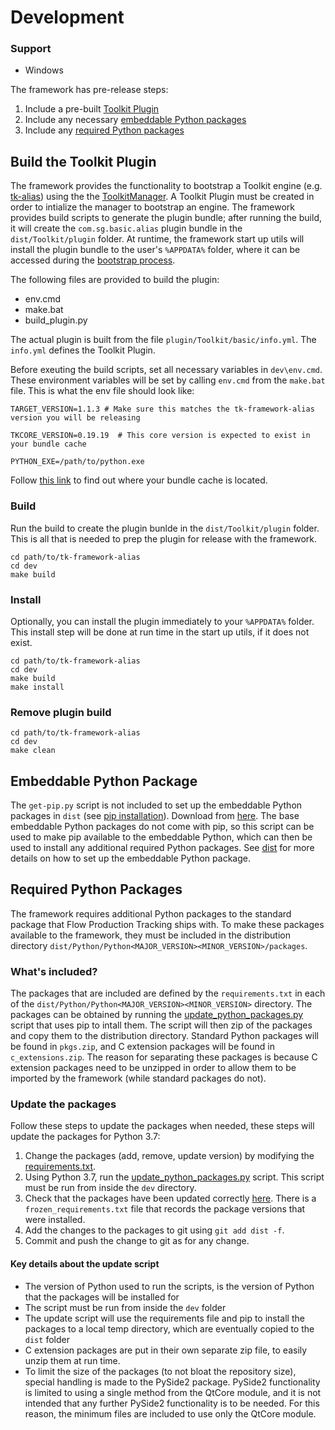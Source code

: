 # Development

### Support

- Windows

The framework has pre-release steps:

1. Include a pre-built [Toolkit Plugin](#build_toolkit_plugin)
2. Include any necessary [embeddable Python packages](#embed_py_package)
3. Include any [required Python packages](#required-python-packages)

## <a name="build_toolkit_plugin"></a> Build the Toolkit Plugin

The framework provides the functionality to bootstrap a Toolkit engine (e.g. [tk-alias](https://github.com/shotgunsoftware/tk-alias)) using the the [ToolkitManager](https://github.com/shotgunsoftware/tk-core/blob/develop/python/tank/bootstrap/manager.py). A Toolkit Plugin must be created in order to intialize the manager to bootstrap an engine. The framework provides build scripts to generate the plugin bundle; after running the build, it will create the `com.sg.basic.alias` plugin bundle in the `dist/Toolkit/plugin` folder. At runtime, the framework start up utils will install the plugin bundle to the user's `%APPDATA%` folder, where it can be accessed during the [bootstrap process](https://github.com/shotgunsoftware/tk-framework-alias/blob/develop/python/tk_framework_alias_utils/plugin_bootstrap.py).

The following files are provided to build the plugin:

- env.cmd
- make.bat
- build_plugin.py

The actual plugin is built from the file `plugin/Toolkit/basic/info.yml`. The `info.yml` defines the Toolkit Plugin.

Before exeuting the build scripts, set all necessary variables in `dev\env.cmd`. These environment variables will be set by calling `env.cmd` from the `make.bat` file. This is what the env file should look like:

```
TARGET_VERSION=1.1.3 # Make sure this matches the tk-framework-alias version you will be releasing

TKCORE_VERSION=0.19.19  # This core version is expected to exist in your bundle cache

PYTHON_EXE=/path/to/python.exe
```

Follow [this link](https://developer.shotgridsoftware.com/7c9867c0/#bundle-cache) to find out where your bundle cache is located.

### Build

Run the build to create the plugin bunlde in the `dist/Toolkit/plugin` folder. This is all that is needed to prep the plugin for release with the framework.

```
cd path/to/tk-framework-alias
cd dev
make build
```

### Install

Optionally, you can install the plugin immediately to your `%APPDATA%` folder. This install step will be done at run time in the start up utils, if it does not exist.

```
cd path/to/tk-framework-alias
cd dev
make build
make install
```

### Remove plugin build

```
cd path/to/tk-framework-alias
cd dev
make clean
```

## <a name="embed_py_package"></a>Embeddable Python Package

The `get-pip.py` script is not included to set up the embeddable Python packages in `dist` (see [pip installation](https://pip.pypa.io/en/stable/installation/)). Download from [here](https://bootstrap.pypa.io/get-pip.py). The base embeddable Python packages do not come with pip, so this script can be used to make pip available to the embeddable Python, which can then be used to install any additional required Python packages. See [dist](https://github.com/shotgunsoftware/tk-framework-alias/blob/develop/dist/README.md) for more details on how to set up the embeddable Python package.

## Required Python Packages

The framework requires additional Python packages to the standard package that Flow Production Tracking ships with. To make these packages available to the framework, they must be included in the distribution directory `dist/Python/Python<MAJOR_VERSION><MINOR_VERSION>/packages`.

### What's included?

The packages that are included are defined by the `requirements.txt` in each of the `dist/Python/Python<MAJOR_VERSION><MINOR_VERSION>` directory. The packages can be obtained by running the [update_python_packages.py](https://github.com/shotgunsoftware/tk-framework-alias/blob/develop/dev/update_python_packages.py) script that uses pip to intall them. The script will then zip of the packages and copy them to the distribution directory. Standard Python packages will be found in `pkgs.zip`, and C extension packages will be found in `c_extensions.zip`. The reason for separating these packages is because C extension packages need to be unzipped in order to allow them to be imported by the framework (while standard packages do not).

### Update the packages

Follow these steps to update the packages when needed, these steps will update the packages for Python 3.7:

1. Change the packages (add, remove, update version) by modifying the [requirements.txt](https://github.com/shotgunsoftware/tk-framework-alias/blob/develop/dist/Python/Python37/requirements.txt).
2. Using Python 3.7, run the [update_python_packages.py](https://github.com/shotgunsoftware/tk-framework-alias/blob/develop/dev/update_python_packages.py) script. This script must be run from inside the `dev` directory.
3. Check that the packages have been updated correctly [here](https://github.com/shotgunsoftware/tk-framework-alias/blob/develop/dist/Python/Python37/packages). There is a `frozen_requirements.txt` file that records the package versions that were installed.
4. Add the changes to the packages to git using `git add dist -f`.
5. Commit and push the change to git as for any change.

#### Key details about the update script

- The version of Python used to run the scripts, is the version of Python that the packages will be installed for
- The script must be run from inside the `dev` folder
- The update script will use the requirements file and pip to install the packages to a local temp directory, which are eventually copied to the `dist` folder
- C extension packages are put in their own separate zip file, to easily unzip them at run time.
- To limit the size of the packages (to not bloat the repository size), special handling is made to the PySide2 package. PySide2 functionality is limited to using a single method from the QtCore module, and it is not intended that any further PySide2 functionality is to be needed. For this reason, the minimum files are included to use only the QtCore module.

